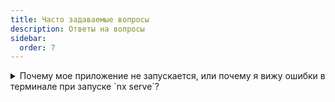 ```yaml
---
title: Часто задаваемые вопросы
description: Ответы на вопросы
sidebar:
  order: 7
---
```


<details>
  <summary>Почему мое приложение не запускается, или почему я вижу ошибки в терминале при запуске `nx serve`?</summary>

Чаще всего эта проблема возникает из-за того, что node_modules устарели, и вам нужно обновить их, выполнив команду `npm ci`.

Если установка завершилась неудачно, вы можете попробовать решить эту проблему, удалив папку node_modules с помощью команды `rm -rf node_modules` или `npx npkill` а затем снова выполнить `npm ci`.

Если проблема сохранится, пожалуйста сообщи о ней [тут](https://github.com/tomalaforge/angular-challenges/issues/new).

</details>
